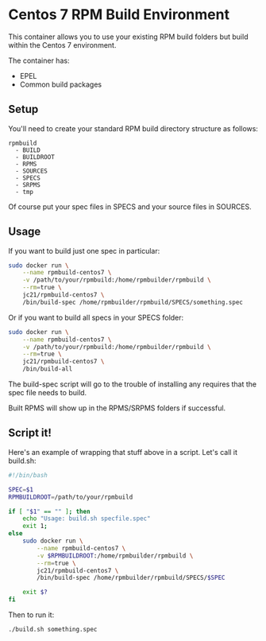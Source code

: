 # Centos 7 RPM Build Environment

This container allows you to use your existing RPM build folders but build within the Centos 7 environment.

The container has:

* EPEL
* Common build packages

## Setup

You'll need to create your standard RPM build directory structure as follows:

```
rpmbuild
  - BUILD
  - BUILDROOT
  - RPMS
  - SOURCES
  - SPECS
  - SRPMS
  - tmp
```

Of course put your spec files in SPECS and your source files in SOURCES.

## Usage

If you want to build just one spec in particular:

```bash
sudo docker run \
    --name rpmbuild-centos7 \
    -v /path/to/your/rpmbuild:/home/rpmbuilder/rpmbuild \
    --rm=true \
    jc21/rpmbuild-centos7 \
    /bin/build-spec /home/rpmbuilder/rpmbuild/SPECS/something.spec
```

Or if you want to build all specs in your SPECS folder:

```bash
sudo docker run \
    --name rpmbuild-centos7 \
    -v /path/to/your/rpmbuild:/home/rpmbuilder/rpmbuild \
    --rm=true \
    jc21/rpmbuild-centos7 \
    /bin/build-all
```

The build-spec script will go to the trouble of installing any requires that the spec file needs to build.

Built RPMS will show up in the RPMS/SRPMS folders if successful.

## Script it!

Here's an example of wrapping that stuff above in a script. Let's call it build.sh:

```bash
#!/bin/bash

SPEC=$1
RPMBUILDROOT=/path/to/your/rpmbuild

if [ "$1" == "" ]; then
    echo "Usage: build.sh specfile.spec"
    exit 1;
else
    sudo docker run \
        --name rpmbuild-centos7 \
        -v $RPMBUILDROOT:/home/rpmbuilder/rpmbuild \
        --rm=true \
        jc21/rpmbuild-centos7 \
        /bin/build-spec /home/rpmbuilder/rpmbuild/SPECS/$SPEC

    exit $?
fi
```

Then to run it:

```bash
./build.sh something.spec
```
